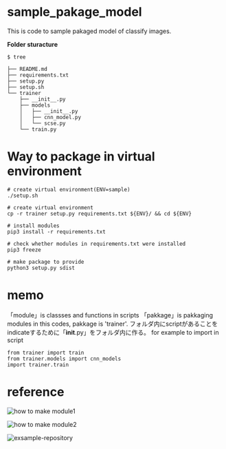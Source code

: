 # sample_pakage_model

This is code to sample pakaged model of classify images.

<b>Folder sturacture</b>
```
$ tree

├── README.md
├── requirements.txt
├── setup.py
├── setup.sh
└── trainer
    ├── __init__.py
    ├── models
    │   ├── __init__.py
    │   ├── cnn_model.py
    │   └── scse.py
    └── train.py
```



# Way to package in virtual environment

```
# create virtual environment(ENV=sample)
./setup.sh

# create virtual environment
cp -r trainer setup.py requirements.txt ${ENV}/ && cd ${ENV}

# install modules
pip3 install -r requirements.txt

# check whether modules in requirements.txt were installed 
pip3 freeze  

# make package to provide
python3 setup.py sdist
```


# memo
「module」is classses and functions in scripts
「pakkage」is pakkaging modules
in this codes, pakkage is 'trainer'.
フォルダ内にscriptがあることをindicateするために「__init__.py」をフォルダ内に作る。
for example to import in script
```
from trainer import train 
from trainer.models import cnn_models
import trainer.train
```
# reference

![how to make module1](https://uxmilk.jp/41603)

![how to make module2](https://qiita.com/Kensuke-Mitsuzawa/items/7717f823df5a30c27077)

![exsample-repository](https://github.com/fizyr/keras-maskrcnn)
